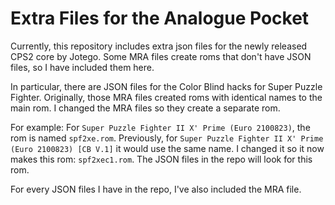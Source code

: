 # Extra Files for the Analogue Pocket

Currently, this repository includes extra json files for the newly released CPS2 core by Jotego. Some MRA files create roms that don't have JSON files, so I have included them here.

In particular, there are JSON files for the Color Blind hacks for Super Puzzle Fighter. Originally, those MRA files created roms with identical names to the main rom. I changed the MRA files so they create a separate rom.

For example: For `Super Puzzle Fighter II X' Prime (Euro 2100823)`, the rom is named `spf2xe.rom`. Previously, for `Super Puzzle Fighter II X' Prime (Euro 2100823) [CB V.1]` it would use the same name. I changed it so it now makes this rom: `spf2xec1.rom`. The JSON files in the repo will look for this rom.

For every JSON files I have in the repo, I've also included the MRA file.
